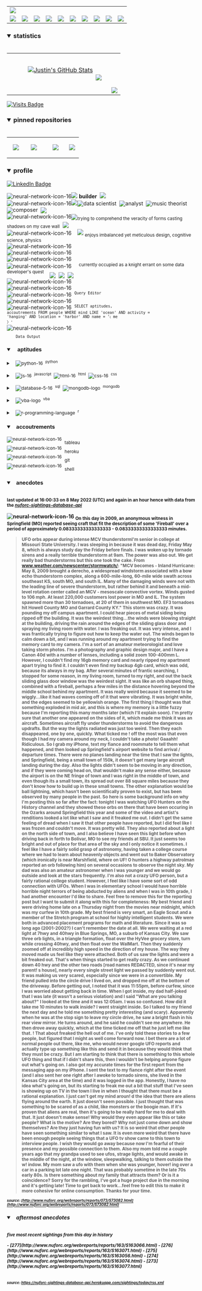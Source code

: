 <!-- ### banner -->

<table align="center" border="0" cellspacing="0" cellpadding="0">
  <tr>
    <td colspan="10">
      <a href="https://wallpaperaccess.com/black-digital"> 
        <img src="./images/quantized_relief_adjusted_with_sfmono.png" href="https://wallpaperaccess.com/black-digital"/>
      <a>
    </td>
  </tr>
  <tr>
    <td align="center">
      <a href="https://www.python.org/">
        <img src="./images/languages_icons/python-16.png"/>
        </a>
    </td>
    <td align="center">
      <a href="https://developer.mozilla.org/en-US/docs/Web/JavaScript">
        <img src="./images/languages_icons/js-16.png"/>
      </a>
    </td>
    <td align="center">
      <a href="https://developer.mozilla.org/en-US/docs/Web/CSS">
        <img src="./images/languages_icons/css-16.png"/>
      </a>
    </td>
    <td align="center">
      <a href="https://developer.mozilla.org/en-US/docs/Web/HTML">
        <img src="./images/languages_icons/html-16.png"/>
      </a>
    </td>
    <td align="center">
      <a href="https://www.tableau.com/">
        <img src="./images/languages_icons/tableau-logo.png"/>
      </a>
    </td>
    <td align="center">
      <a href="https://www.zsh.org/">
        <img src="./images/languages_icons/terminal-icon-16.png"/>
      </a>
    </td>
    <td align="center">
      <a href="https://docs.microsoft.com/en-us/office/vba">
        <img src="./images/languages_icons/vba-logo.png"/>
      </a>
    </td>
    <td align="center">
      <a href="https://www.postgresql.org/">
        <img src="./images/languages_icons/database-5-16.png"/>
      </a>
    </td>
    <td align="center">
      <a href="https://www.mongodb.com/">
        <img src="./images/languages_icons/mongodb-logo.png"/>
      </a>
    </td>
    <td align="center">
      <a href="https://www.r-project.org/">
        <img src="./images/languages_icons/r-programming-language.png"/>
      </a>
    </td>
  </tr>
</table>
  
<!-- ### statistics -->

<h3><details open>
  <summary>statistics</summary><br>

<table border="0" cellspacing="0" cellpadding="0">
  <tr>
    <td>
      <a href="https://github.com/justineichelberger" style="padding-left: 20%;">
        <img align="center" style="margin:0.5rem;" src="https://github-readme-stats.vercel.app/api?username=justineichelberger&show_icons=true&line_height=20&count_private=true&title_color=C0C0C0&text_color=C0C0C0&icon_color=C0C0C0&bg_color=0D1117" alt="Justin's GitHub Stats" />
      </a>&nbsp;
    </td>
    <td align="center">&nbsp;
      <a href="https://github.com/justineichelberger" style="padding-left: 10%;">
        <img align="center" style="margin:0.5rem" src="https://github-readme-stats.vercel.app/api/top-langs/?username=justineichelberger&hide=css, Jupyter Notebook, procfile&title_color=C0C0C0&text_color=C0C0C0&icon_color=C0C0C0&bg_color=0D1117" />
      </a>
    </td>
    <td  align="right" style="color: lightgray; display: inline-block; justify-content: right; padding-top: 90px;"> 
      <img src="https://metrics.lecoq.io/justineichelberger?template=classic&base.header=0&base.activity=0&base.community=0&base.repositories=0&base.metadata=0&isocalendar=1&isocalendar.duration=full-year&config.timezone=America%2FDenver" />
    </td>
  </tr>
</table>

</details>
</h3>
  
[![Visits Badge](https://badges.pufler.dev/visits/justineichelberger/justineichelberger)](https://badges.pufler.dev)   
  
<!-- ### pinned repositories -->
  
<h3><details open>
<summary>pinned repositories</summary>
<br>

<table border="0" cellspacing="0" cellpadding="0">
  <tr>
    <td>
      <a href="https://github.com/justineichelberger/justineichelberger">
        <img align="center" style="margin:1.0rem 0.5rem;" src="https://github-readme-stats.vercel.app/api/pin/?username=justineichelberger&repo=justineichelberger&title_color=C0C0C0&text_color=C0C0C0&icon_color=C0C0C0&bg_color=0D1117" />
      </a>
    </td>
    <td>
      <a href="https://github.com/justineichelberger/nuforc-sightings-database-api">
        <img align="center" style="margin:1.0rem 0.5rem;" src="https://github-readme-stats.vercel.app/api/pin/?username=justineichelberger&repo=nuforc-sightings-database-api&title_color=C0C0C0&text_color=C0C0C0&icon_color=C0C0C0&bg_color=0D1117" />
      </a>
    </td>
    <td>
      <a href="https://github.com/justineichelberger/BureauOfLaborStatistics-InteractiveChoroplethMap">
        <img align="center" style="margin:1rem 0.5rem; padding-left:32%;" src="https://github-readme-stats.vercel.app/api/pin/?username=justineichelberger&repo=bureau-of-labor-statistics--interactive-choropleth-map&title_color=C0C0C0&text_color=C0C0C0&icon_color=C0C0C0&bg_color=0D1117" />
      </a>
    </td>
    <td>
      <a href="https://github.com/justineichelberger/USGSEarthquakesThisWeek">
        <img align="center" style="margin:1rem 0.5rem; padding-left:18%;" src="https://github-readme-stats.vercel.app/api/pin/?username=justineichelberger&repo=usgs-earthquakes-this-week&title_color=C0C0C0&text_color=C0C0C0&icon_color=C0C0C0&bg_color=0D1117" />
      </a>
    </td>
  </tr>
</table>
</details></h3>

<!-- ### profile -->

<h3><details open>
<summary>profile</summary> 
</details></h3>
  
[![LinkedIn Badge](https://img.shields.io/badge/LinkedIn-Profile-informational?style=flat&logo=linkedin&logoColor=white&color=0D76A8)](https://www.linkedin.com/in/justineichelberger/)   

![neural-network-icon-16](./images/neural_network_original_greyscale_02.png "primary identifier")<img src="./images/neural_network_original_greyscale_26.png"/>&nbsp;<b><strong>builder</strong></b>&nbsp;&nbsp;<img src="./images/neural_network_original_greyscale_26.png"/>   
![neural-network-icon-16](./images/neural_network_original_greyscale_10.png "secondary identifiers")<img src="./images/neural_network_original_greyscale_26.png"/><sub><img src="./images/neural_network_original_greyscale_26.png"/></sub>data scientist&nbsp;&nbsp;<sub><img src="./images/neural_network_original_greyscale_26.png"/></sub>analyst&nbsp;&nbsp;<sub><img src="./images/neural_network_original_greyscale_26.png"/></sub>music theorist&nbsp;&nbsp;<sub><img src="./images/neural_network_original_greyscale_26.png"/></sub>composer&nbsp;&nbsp;<sub><img src="./images/neural_network_original_greyscale_26.png"/></sub>   
![neural-network-icon-16](./images/neural_network_original_greyscale_04.png "plato's 'allegory of the cave'")<sub><img src="./images/neural_network_original_greyscale_26.png"/></sub><sub>trying to comprehend the veracity of forms casting shadows on my cave wall</sub>&nbsp;&nbsp;<sub><img src="./images/neural_network_original_greyscale_26.png"/></sub>   
![neural-network-icon-16](./images/neural_network_original_greyscale_11.png "pleasures")&nbsp;&nbsp;&nbsp;&nbsp;<img src="./images/neural_network_original_greyscale_26.png"/>&nbsp;<sub>enjoys imbalanced yet meticulous design, cognitive science, physics</sub>   
![neural-network-icon-16](./images/neural_network_original_greyscale_06.png "space") &nbsp;   
![neural-network-icon-16](./images/neural_network_original_greyscale_07.png "space") &nbsp;   
![neural-network-icon-16](./images/neural_network_original_greyscale_09.png "space") &nbsp;   
![neural-network-icon-16](./images/neural_network_original_greyscale_17.png "pursuit") &nbsp;&nbsp;&nbsp;&nbsp;<sup>currently occupied as a knight errant on some data developer's quest</sup>&nbsp;&nbsp;&nbsp;&nbsp;<sub><sub><img src="./images/neural_network_original_greyscale_26.png"/></sub></sub>&nbsp;&nbsp;<sub><sub><img src="./images/neural_network_original_greyscale_26.png"/></sub></sub>&nbsp;&nbsp;<sub><sub><img src="./images/neural_network_original_greyscale_26.png"/></sub></sub>   
![neural-network-icon-16](./images/neural_network_original_greyscale_15.png "space") &nbsp;   
![neural-network-icon-16](./images/neural_network_original_greyscale_12.png "space") &nbsp;   
![neural-network-icon-16](./images/neural_network_original_greyscale_22.png "pgAdmin[tools[query tool]]") &nbsp;<sup><code>Query Editor</code></sup>   
![neural-network-icon-16](./images/neural_network_original_greyscale_13.png) &nbsp;   
![neural-network-icon-16](./images/neural_network_original_greyscale_25.png "SQL query to find one of Frank Black's 'Ten [Percenters]' from his eponymous album 'Frank Black' released some time in between unixtimestamp(731574000) and unixtimestamp(731660399)") &nbsp;<sup><code>SELECT aptitudes, accoutrements FROM people WHERE mind LIKE 'ocean' AND activity = 'hanging' AND location = 'harbor' AND name = '&#9001; me &#x3009;'</code></sup>   
![neural-network-icon-16](./images/neural_network_original_greyscale_24.png)   
&nbsp;&nbsp;&nbsp;&nbsp;&nbsp;&nbsp;<sub><code>Data Output</code></sub>   

<!-- ### skills -->

<h4><details open>
<summary>&nbsp;&nbsp;&nbsp;&nbsp;aptitudes</summary>
</details></h4>

<!-- python -->

<sup><details><summary style="font-size: 12px;">&nbsp;&nbsp;
![python-16](./images/languages_icons/python-16.png "language[libraries]")&nbsp;&nbsp;<sup>python</sup></summary>

<a><sup>[</sup>&nbsp;&nbsp;&nbsp;&nbsp;
<sub><img src="./images/neural_network_original_greyscale_26.png"/></sub>&nbsp;&nbsp;<sup>beautifulsoup</sup>&nbsp;&nbsp;&nbsp;&nbsp;<sub><img src="./images/neural_network_original_greyscale_26.png"/></sub>&nbsp;&nbsp;<sup>flask</sup>&nbsp;&nbsp;&nbsp;&nbsp;<sub><img src="./images/neural_network_original_greyscale_26.png"/></sub>&nbsp;&nbsp;<sup>jinja</sup>&nbsp;&nbsp;&nbsp;&nbsp;
<sub><img src="./images/neural_network_original_greyscale_26.png"/></sub>&nbsp;&nbsp;<sup>keras</sup>&nbsp;&nbsp;&nbsp;&nbsp;<sub><img src="./images/neural_network_original_greyscale_26.png"/></sub>&nbsp;&nbsp;<sup>matplotlib</sup>&nbsp;&nbsp;&nbsp;&nbsp;<sub><img src="./images/neural_network_original_greyscale_26.png"/></sub>&nbsp;&nbsp;<sup>numpy</sup>&nbsp;&nbsp;&nbsp;&nbsp;<sub><img src="./images/neural_network_original_greyscale_26.png"/></sub>&nbsp;&nbsp;<sup>pandas</sup>&nbsp;&nbsp;&nbsp;&nbsp;<sub><img src="./images/neural_network_original_greyscale_26.png"/></sub>&nbsp;&nbsp;<sup>requests</sup>&nbsp;&nbsp;&nbsp;&nbsp;<sub><img src="./images/neural_network_original_greyscale_26.png"/></sub>&nbsp;&nbsp;<sup>tensorflow</sup>&nbsp;&nbsp;&nbsp;&nbsp;<sub><img src="./images/neural_network_original_greyscale_26.png"/></sub>&nbsp;&nbsp;<sup>]</sup></a></details></sup>

<!-- js, html(xml), css -->

<sup><details><summary style="font-size: 12px;">&nbsp;&nbsp;
![js-16](./images/languages_icons/js-16.png "language[libraries]")&nbsp;&nbsp;<sup>javascript</sup>&nbsp;&nbsp;![html-16](./images/languages_icons/html-16.png "language[language/[other markup languages]]")&nbsp;&nbsp;<sup>html</sup>&nbsp;&nbsp;![css-16](./images/languages_icons/css-16.png "language[libraries]")&nbsp;&nbsp;<sup>css</sup></summary>

<a><sup>[</sup>&nbsp;&nbsp;&nbsp;&nbsp;
<sub><img src="./images/neural_network_original_greyscale_26.png"/></sub>&nbsp;&nbsp;<sup>d3</sup>&nbsp;&nbsp;&nbsp;&nbsp;<sub><img src="./images/neural_network_original_greyscale_26.png"/></sub>&nbsp;&nbsp;<sup>leaflet</sup>&nbsp;&nbsp;&nbsp;&nbsp;&nbsp;<sub><img src="./images/neural_network_original_greyscale_26.png"/></sub>&nbsp;&nbsp;<sup>plotly</sup>&nbsp;&nbsp;&nbsp;&nbsp;<sub><img src="./images/neural_network_original_greyscale_26.png"/></sub>&nbsp;&nbsp;<sup>]</sup><sup>[</sup>&nbsp;&nbsp;
<sub><img src="./images/neural_network_original_greyscale_26.png"/></sub>&nbsp;&nbsp;<sup>html</sup>&nbsp;&nbsp;&nbsp;&nbsp;
<sub><img src="./images/neural_network_original_greyscale_26.png"/></sub>&nbsp;&nbsp;<sup>[</sup>&nbsp;&nbsp;&nbsp;&nbsp;
<sub><img src="./images/neural_network_original_greyscale_26.png"/></sub>&nbsp;&nbsp;<sup>xml</sup>&nbsp;&nbsp;&nbsp;&nbsp;
<sub><img src="./images/neural_network_original_greyscale_26.png"/></sub>&nbsp;&nbsp;<sup>]</sup>&nbsp;&nbsp;&nbsp;&nbsp;<sub><img src="./images/neural_network_original_greyscale_26.png"/></sub>&nbsp;&nbsp;<sup>]</sup><sup>[</sup>&nbsp;&nbsp;&nbsp;&nbsp;
<sub><img src="./images/neural_network_original_greyscale_26.png"/></sub>&nbsp;&nbsp;<sup>bootstrap</sup>&nbsp;&nbsp;&nbsp;&nbsp;<sub><img src="./images/neural_network_original_greyscale_26.png"/></sub>&nbsp;&nbsp;<sup>]</sup></a></details></sup>

<!-- databases -->

<sup><details><summary style="font-size: 12px;">&nbsp;&nbsp;
![database-5-16](./images/languages_icons/database-5-16.png "language[dialects/apis]")&nbsp;&nbsp;<sup>sql</sup>&nbsp;&nbsp;![mongodb-logo](./images/languages_icons/mongodb-logo.png "language[apis]")&nbsp;&nbsp;<sup>mongodb</sup></summary>

<a><sup>[</sup>&nbsp;&nbsp;&nbsp;&nbsp;
<sub><img src="./images/neural_network_original_greyscale_26.png"/></sub>&nbsp;&nbsp;<sup>postgres</sup>&nbsp;&nbsp;&nbsp;&nbsp;<sub><img src="./images/neural_network_original_greyscale_26.png"/></sub>&nbsp;&nbsp;<sup>psycopg</sup>&nbsp;&nbsp;&nbsp;&nbsp;<sub><img src="./images/neural_network_original_greyscale_26.png"/></sub>&nbsp;&nbsp;<sup>sqlalchemy</sup>&nbsp;&nbsp;&nbsp;&nbsp;<sub><img src="./images/neural_network_original_greyscale_26.png"/></sub>&nbsp;&nbsp;<sup>sqlite</sup>&nbsp;&nbsp;&nbsp;&nbsp;<sub><img src="./images/neural_network_original_greyscale_26.png"/></sub>&nbsp;&nbsp;<sup>]</sup><sup>[</sup>&nbsp;&nbsp;&nbsp;&nbsp;
<sub><img src="./images/neural_network_original_greyscale_26.png"/></sub>&nbsp;&nbsp;<sup>pymongo</sup>&nbsp;&nbsp;&nbsp;&nbsp;<sub><img src="./images/neural_network_original_greyscale_26.png"/></sub>&nbsp;&nbsp;<sup>]</sup></a></details></sup>

<!-- visual basic for applications -->

<sup><details><summary style="font-size: 12px;">&nbsp;&nbsp;
  ![vba-logo](./images/languages_icons/vba-logo.png "language[application]")&nbsp;&nbsp;<sup>vba</sup></summary>

<a><sup>[</sup>&nbsp;&nbsp;&nbsp;&nbsp;
<sub><img src="./images/neural_network_original_greyscale_26.png"/></sub>&nbsp;&nbsp;<sup>excel</sup>&nbsp;&nbsp;&nbsp;&nbsp;<sub><img src="./images/neural_network_original_greyscale_26.png"/></sub>&nbsp;&nbsp;<sup>]</sup></a></details></sup>

<!-- r -->

<sup><details><summary style="font-size: 12px;">&nbsp;&nbsp;
![r-programming-language](./images/languages_icons/r-programming-language.png "language[language]")&nbsp;&nbsp;<sup>r</sup></summary></details></sup>

<!-- ### tools -->

<h4><details open>
<summary>&nbsp;&nbsp;&nbsp;accoutrements</summary>
</details></h4>

<sup>![neural-network-icon-16](./images/neural_network_original_greyscale_26.png "application")</sup>&nbsp;&nbsp;<sub>tableau</sub><br>
<sup>![neural-network-icon-16](./images/neural_network_original_greyscale_26.png "cloud platform")</sup>&nbsp;&nbsp;<sub>heroku</sub><br>
<sup>![neural-network-icon-16](./images/neural_network_original_greyscale_26.png "version control")</sup>&nbsp;&nbsp;<sub>git</sub><br>
<sup>![neural-network-icon-16](./images/neural_network_original_greyscale_26.png "interface")</sup>&nbsp;&nbsp;<sub>shell</sub>

<!-- ### auto-refreshed anecdotes -->

<h4><details open>
<summary>&nbsp;&nbsp;&nbsp;anecdotes</summary><br>

<sub>last updated at 16:00:33 on 8 May 2022 (UTC) and again in an hour hence with data from the <i><a href="https://nuforc-sightings-database-api.herokuapp.com/">nuforc-sightings-database-api</a></i></sub><br>

![neural-network-icon-16](./images/hud_cursor_01.gif "feature") <sub>On this day in 2009, an anonymous witness in Springfield (MO) reported seeing craft that fit the description of some 'Fireball' over a period of approximately 0.08333333333333333 - 0.08333333333333333 minutes.</sub><blockquote><sub>UFO orbs appear during intense MCV thunderstormI'm senior in college at Missouri State University.  I was sleeping in because it was dead day, Friday May 8, which is always study day the Friday before finals.  I was woken up by tornado sirens and a really terrible thunderstorm at 9am.  The power was also out.  We get really bad thunderstorms but this one took the cake.  From www.weather.com/newscenter/stormwatch/:  "MCV becomes - Inland Hurricane:  May 8, 2009 brought a derecho, a widespread windstorm associated with a bow echo thunderstorm complex, along a 600-mile-long, 60-mile wide swath across southeast KS, south MO, and south IL. Many of the damaging winds were not with the leading line of severe thunderstorm, but rather behind it and beneath a mid-level rotation center called an MCV - mesoscale convective vortex. Winds gusted to 106 mph. At least 220,000 customers lost power in MO and IL. The system spawned more than 30 tornadoes, at 20 of them in southwest MO. EF3 tornadoes hit Howell County MO and Garrard County KY."  This storm was crazy.  It was pounding my off campus apartment.  I could hear pieces of metal siding being ripped off the building.  It was the weirdest thing...the winds were blowing straight at the building, driving the rain around the edges of the sliding glass door and spraying my living room with water.  I was freaking out.  It was very intense, and I was frantically trying to figure out how to keep the water out.  The winds began to calm down a bit, and I was running around my apartment trying to find the memory card to my camera.  I'm a sort of an amateur meteorologist and love taking storm photos.  I'm a photography and graphic design major, and I have a Canon 40d with a number of lenses, including a solid zoom 100-400mm L.  However, I couldn't find my 16gb memory card and nearly ripped my apartment apart trying to find it.  I couldn't even find my backup 4gb card, which was odd, because its always in my bag. After several minutes of frantic searching, I stopped for some reason, in my living room, turned to my right, and out the back sliding glass door window was the weirdest sight.  It was like an orb shaped thing, combined with a fireball, perhaps a few miles in the distance hovering beyond the middle school behind my apartment.  It was really weird because it seemed to be wiggly...like it had waves coming off of it that were vibrating.  It was bright white, and the edges seemed to be yellowish orange.  The first thing I thought was that something exploded in mid air, and this is where my memory is a little fuzzy because I'm reporting this many months later (which I'll explain soon).  I'm pretty sure that another one appeared on the sides of it, which made me think it was an aircraft.  Sometimes aircraft fly under thunderstorms to avoid the dangerous updrafts.  But the way the lights radiated was just too weird.  Then they each disappeared, one by one, quickly.  What ticked me ! off the most was that even though I had my camera around my neck, I couldn't take a photo!  Gaaahh!  Ridiculous.  So I grab my iPhone, text my fiance and roommate to tell them what happened, and then looked up Springfield's airport website to find arrival / departure times.  There were no planes landing near the time that I saw the lights, and Springfield, being a small town of 150k, it doesn't get many large aircraft landing during the day.  Also the lights didn't seem to be moving in any direction, and if they were coming head on, that wouldn't make any sense either, because the airport is on the NE fringe of town and I was right in the middle of town, and even though its a small town, its spread out over 88 square miles because they don't know how to build up in these small towns.  The other explanation would be ball lightning, which hasn't been scientifically proven to exist, but has been observed by many people in the past. So here is some background info on why I'm posting this so far after the fact: tonight I was watching UFO Hunters on the History channel and they showed these orbs on there that have been occuring in the Ozarks around Springfield this year and some of the video and artist's renditions looked a lot like what I saw and it freaked me out.  I didn't get the same feeling of dread when I saw it that other people have reported, but I did feel like I was frozen and couldn't move.  It was pretty wild.  They also reported about a light on the north side of town, and I also believe I have seen this light before when driving back in forth to Bolivar, MO to see my friends at SBU.  It just seems too bright and out of place for that area of the sky and I only notice it sometimes.  I feel like I have a fairly solid grasp of astronomy, having taken a college course where we had to learn about heavenly objects and went out to Baker Observatory (which ironically is near Marshfield, where on UF! O hunters a highway patrolman reported an orb following him) on several occasions to observe the night sky.  My dad was also an amateur astronomer when I was younger and we would go outside and look at the stars frequently. I'm also not a crazy UFO person, but a fairly rational college student.  However, I feel like I have some sort of odd connection with UFOs.  When I was in elementary school I would have horrible horrible night terrors of being abducted by aliens and when I was in 10th grade, I had another encounter I'd like to share.  Feel free to remove this for the reporting post but I want to submit it along with this for completeness:  My best friend and I were driving home late on a Thursday night from the movies near midnight, which was my curfew in 10th grade.  My best friend is very smart, an Eagle Scout and a member of the Stretch program at school for highly intelligent students.  We were both in advanced placement programs for math and literature.   Since it was so long ago (2001-2002?) I can't remember the date at all. We were waiting at a red light at 7hwy and 40hwy in Blue Springs, MO, a suburb of Kansas City.  We saw three orb lights, in a triangle formation, float over the HyVee grocery store, turn while crossing 40hwy, and then float over the WalMart.  Then they suddenly zoomed off at incredibly high speed in the direction of my house.  The way they moved made us feel like they were attached.  Both of us saw the lights and were a bit freaked out.  That's when things started to get really crazy.  As we continued down 40 hwy and the other two roads [road names REDACTED, since it's near my parent! s house], nearly every single street light we passed by suddenly went out.  It was making us very scared, especially since we were in a convertible.  My friend pulled into the circle drive I lived on, and dropped me off at the bottom of the driveway.  Before getting out, I noted that it was 11:55pm, before curfew, since I was worried about getting back in time.  When I got inside, my dad half-joked that I was late (it wasn't a serious violation) and I said "What are you talking about?"  I looked at the time and it was 12:05am.  I was so confused.  How did it take me 10 minutes to walk inside?  I went straight inside.  So I talked to my friend the next day and he told me something pretty interesting (and scary).  Apparently when he was at the stop sign to leave my circle drive, he saw a bright flash in his rear view mirror.  He turns around, and he said he couldn't see me anywhere.  He then drove away quickly, which at the time ticked me off that he just left me like that.  ! That about freaked the hell out of me. I've only told these stories to a few people, but figured that I might as well come forward now.  I bet there are a lot of normal people out there, like me, who would never google UFO reports and actually type up something like this and send it in because they would think that they must be crazy.  But I am starting to think that there is something to this whole UFO thing and that if I didn't share this, then I wouldn't be helping anyone figure out what's going on.  I also got my accurate times for the first report from the messaging app on my iPhone.  I sent the text to my fiance right after the event (and I also sent her one right after I awoke to tornado sirens, she lived in the Kansas City area at the time) and it was logged in the app.  Honestly, I have no idea what's going on, but its starting to freak me out a bit that stuff that I've seen is showing up on TV in the town I live in when I thought that there must be a rational explanation.  I just can't get my mind aroun! d the idea that there are aliens flying around the earth.  It just doesn't seem possible.  I just thought that was something to be scared of as a child, like monsters or the boogie man.  If it's proven that aliens are real, then it's going to be really hard for me to deal with that.  It just doesn't make sense!  Why would they even appear like this or take people?  What is the motive?  Are they bored?  Why not just come down and show themselves?  Are they just having fun with us?  It is so weird that other people have seen something similar to what I saw.  It is even more weird that there have been enough people seeing things that a UFO tv show came to this town to interview people.  I wish they would go away because now I'm fearful of their presence and my possible connection to them.  Also my mom told me a couple years ago that my grandpa used to see ufos, strage lights, and would awake in the middle of the night, at the window, sleepwalking, talking to them outside the w! indow.  My mom saw a ufo with them when she was younger, hover! ing over a car in a parking lot late one night.  That was probably sometime in the late 70s early 80s.  Is there something about my family that attracts them?  Or is it a coincidence?  Sorry for the rambling, I've got a huge project due in the morning and it's getting late!  Time to get back to work...feel free to edit this to make it more cohesive for online consumption.  Thanks for your time.</sub></blockquote><sub><sub><i>source: [http://www.nuforc.org/webreports/reports/073/S73082.html](http://www.nuforc.org/webreports/reports/073/S73082.html)</i></sub></sub></sub><br>
<h5><details open>
<summary>&nbsp;&nbsp;&nbsp;aftermost anecdotes</summary><br>

<sub>five most recent sightings from this day in history</sub><br>
  
<sub>
<!-- BLOG-POST-LIST:START -->
- [277](http://www.nuforc.org/webreports/reports/163/S163066.html)
- [276](http://www.nuforc.org/webreports/reports/163/S163071.html)
- [275](http://www.nuforc.org/webreports/reports/163/S163056.html)
- [274](http://www.nuforc.org/webreports/reports/163/S163074.html)
- [273](http://www.nuforc.org/webreports/reports/163/S163077.html)
<!-- BLOG-POST-LIST:END -->
</sub><br><br>

<sub><sub><i>source: <a href=https://nuforc-sightings-database-api.herokuapp.com/sightings/today/rss.xml>https://nuforc-sightings-database-api.herokuapp.com/sightings/today/rss.xml</a></i></sub></sub>
</details><h5></details>
